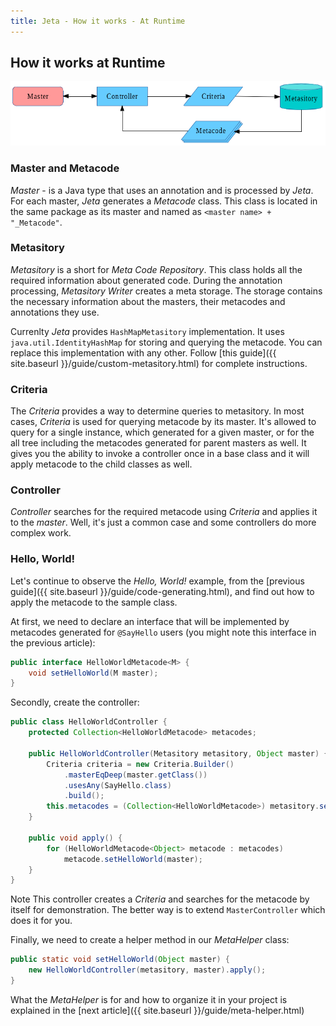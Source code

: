 ```yaml
---
title: Jeta - How it works - At Runtime
---
```


<div class="page-header">
  <h2>How it works at Runtime</h2>
</div>

<img src="/static/images/at_runtime.png" width="700px"/>

### Master and Metacode
*Master* - is a Java type that uses an annotation and is processed by *Jeta*. For each master, *Jeta* generates a *Metacode* class. This class is located in the same package as its master and named as `<master name> + "_Metacode"`.

### Metasitory
*Metasitory* is a short for *Meta Code Repository*. This class holds all the required information about generated code. During the annotation processing, *Metasitory Writer* creates a meta storage. The storage contains the necessary information about the masters, their metacodes and annotations they use.

Currenlty *Jeta* provides `HashMapMetasitory` implementation. It uses `java.util.IdentityHashMap` for storing and querying the metacode. You can replace this implementation with any other. Follow [this guide]({{ site.baseurl }}/guide/custom-metasitory.html) for complete instructions.

### Criteria
The *Criteria* provides a way to determine queries to metasitory. In most cases, *Criteria* is used for querying metacode by its master. It's allowed to query for a single instance, which generated for a given master, or for the all tree including the metacodes generated for parent masters as well. It gives you the ability to invoke a controller once in a base class and it will apply metacode to the child classes as well.

### Controller
*Controller* searches for the required metacode using *Criteria* and applies it to the *master*. Well, it's just a common case and some controllers do more complex work.

### Hello, World!
Let's continue to observe the *Hello, World!* example, from the [previous guide]({{ site.baseurl }}/guide/code-generating.html), and find out how to apply the metacode to the sample class.

At first, we need to declare an interface that will be implemented by metacodes generated for `@SayHello` users (you might note this interface in the previous article):

```java
public interface HelloWorldMetacode<M> {
    void setHelloWorld(M master);
}
```

Secondly, create the controller:

```java
public class HelloWorldController {
    protected Collection<HelloWorldMetacode> metacodes;

    public HelloWorldController(Metasitory metasitory, Object master) {
        Criteria criteria = new Criteria.Builder()
            .masterEqDeep(master.getClass())
            .usesAny(SayHello.class)
            .build();
        this.metacodes = (Collection<HelloWorldMetacode>) metasitory.search(criteria);
    }

    public void apply() {
        for (HelloWorldMetacode<Object> metacode : metacodes)
            metacode.setHelloWorld(master);
    }
}
```

<span class="label label-info">Note</span> This controller creates a *Criteria* and searches for the metacode by itself for demonstration. The better way is to extend `MasterController` which does it for you.

Finally, we need to create a helper method in our *MetaHelper* class:

```java
public static void setHelloWorld(Object master) {
    new HelloWorldController(metasitory, master).apply();
}
```

What the *MetaHelper* is for and how to organize it in your project is explained in the [next article]({{ site.baseurl }}/guide/meta-helper.html)

